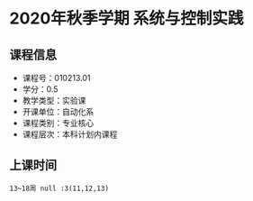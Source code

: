 # 2020年秋季学期 系统与控制实践 






## 课程信息

- 课程号：010213.01
- 学分：0.5
- 教学类型：实验课
- 开课单位：自动化系
- 课程类别：专业核心
- 课程层次：本科计划内课程

## 上课时间

```
13~18周 null :3(11,12,13)
```

